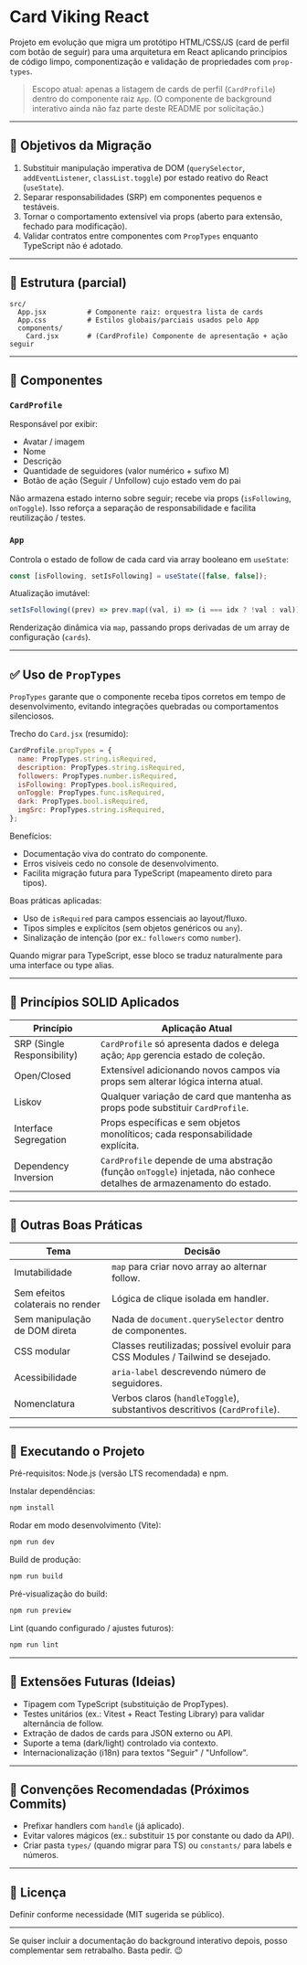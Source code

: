 # Card Viking React

Projeto em evolução que migra um protótipo HTML/CSS/JS (card de perfil com botão de seguir) para uma arquitetura em React aplicando princípios de código limpo, componentização e validação de propriedades com `prop-types`.

> Escopo atual: apenas a listagem de cards de perfil (`CardProfile`) dentro do componente raiz `App`. (O componente de background interativo ainda não faz parte deste README por solicitação.)

---

## 🎯 Objetivos da Migração

1. Substituir manipulação imperativa de DOM (`querySelector`, `addEventListener`, `classList.toggle`) por estado reativo do React (`useState`).
2. Separar responsabilidades (SRP) em componentes pequenos e testáveis.
3. Tornar o comportamento extensível via props (aberto para extensão, fechado para modificação).
4. Validar contratos entre componentes com `PropTypes` enquanto TypeScript não é adotado.

---

## 🧱 Estrutura (parcial)

```text
src/
  App.jsx          # Componente raiz: orquestra lista de cards
  App.css          # Estilos globais/parciais usados pelo App
  components/
    Card.jsx       # (CardProfile) Componente de apresentação + ação seguir
```

---

## 🧩 Componentes

### `CardProfile`

Responsável por exibir:

- Avatar / imagem
- Nome
- Descrição
- Quantidade de seguidores (valor numérico + sufixo M)
- Botão de ação (Seguir / Unfollow) cujo estado vem do pai

Não armazena estado interno sobre seguir; recebe via props (`isFollowing`, `onToggle`). Isso reforça a separação de responsabilidade e facilita reutilização / testes.

### `App`

Controla o estado de follow de cada card via array booleano em `useState`:

```jsx
const [isFollowing, setIsFollowing] = useState([false, false]);
```

Atualização imutável:

```jsx
setIsFollowing((prev) => prev.map((val, i) => (i === idx ? !val : val)));
```

Renderização dinâmica via `map`, passando props derivadas de um array de configuração (`cards`).

---

## ✅ Uso de `PropTypes`

`PropTypes` garante que o componente receba tipos corretos em tempo de desenvolvimento, evitando integrações quebradas ou comportamentos silenciosos.

Trecho do `Card.jsx` (resumido):

```jsx
CardProfile.propTypes = {
  name: PropTypes.string.isRequired,
  description: PropTypes.string.isRequired,
  followers: PropTypes.number.isRequired,
  isFollowing: PropTypes.bool.isRequired,
  onToggle: PropTypes.func.isRequired,
  dark: PropTypes.bool.isRequired,
  imgSrc: PropTypes.string.isRequired,
};
```

Benefícios:

- Documentação viva do contrato do componente.
- Erros visíveis cedo no console de desenvolvimento.
- Facilita migração futura para TypeScript (mapeamento direto para tipos).

Boas práticas aplicadas:

- Uso de `isRequired` para campos essenciais ao layout/fluxo.
- Tipos simples e explícitos (sem objetos genéricos ou `any`).
- Sinalização de intenção (por ex.: `followers` como `number`).

Quando migrar para TypeScript, esse bloco se traduz naturalmente para uma interface ou type alias.

---

## 🧪 Princípios SOLID Aplicados

| Princípio                   | Aplicação Atual                                                                                                       |
| --------------------------- | --------------------------------------------------------------------------------------------------------------------- |
| SRP (Single Responsibility) | `CardProfile` só apresenta dados e delega ação; `App` gerencia estado de coleção.                                     |
| Open/Closed                 | Extensível adicionando novos campos via props sem alterar lógica interna atual.                                       |
| Liskov                      | Qualquer variação de card que mantenha as props pode substituir `CardProfile`.                                        |
| Interface Segregation       | Props específicas e sem objetos monolíticos; cada responsabilidade explícita.                                         |
| Dependency Inversion        | `CardProfile` depende de uma abstração (função `onToggle`) injetada, não conhece detalhes de armazenamento do estado. |

---

## 🧼 Outras Boas Práticas

| Tema                             | Decisão                                                                         |
| -------------------------------- | ------------------------------------------------------------------------------- |
| Imutabilidade                    | `map` para criar novo array ao alternar follow.                                 |
| Sem efeitos colaterais no render | Lógica de clique isolada em handler.                                            |
| Sem manipulação de DOM direta    | Nada de `document.querySelector` dentro de componentes.                         |
| CSS modular                      | Classes reutilizadas; possível evoluir para CSS Modules / Tailwind se desejado. |
| Acessibilidade                   | `aria-label` descrevendo número de seguidores.                                  |
| Nomenclatura                     | Verbos claros (`handleToggle`), substantivos descritivos (`CardProfile`).       |

---

## 🚀 Executando o Projeto

Pré-requisitos: Node.js (versão LTS recomendada) e npm.

Instalar dependências:

```bash
npm install
```

Rodar em modo desenvolvimento (Vite):

```bash
npm run dev
```

Build de produção:

```bash
npm run build
```

Pré-visualização do build:

```bash
npm run preview
```

Lint (quando configurado / ajustes futuros):

```bash
npm run lint
```

---

## 🔧 Extensões Futuras (Ideias)

- Tipagem com TypeScript (substituição de PropTypes).
- Testes unitários (ex.: Vitest + React Testing Library) para validar alternância de follow.
- Extração de dados de cards para JSON externo ou API.
- Suporte a tema (dark/light) controlado via contexto.
- Internacionalização (i18n) para textos "Seguir" / "Unfollow".

---

## 🧭 Convenções Recomendadas (Próximos Commits)

- Prefixar handlers com `handle` (já aplicado).
- Evitar valores mágicos (ex.: substituir `15` por constante ou dado da API).
- Criar pasta `types/` (quando migrar para TS) ou `constants/` para labels e números.

---

## 📄 Licença

Definir conforme necessidade (MIT sugerida se público).

---

Se quiser incluir a documentação do background interativo depois, posso complementar sem retrabalho. Basta pedir. 😉
